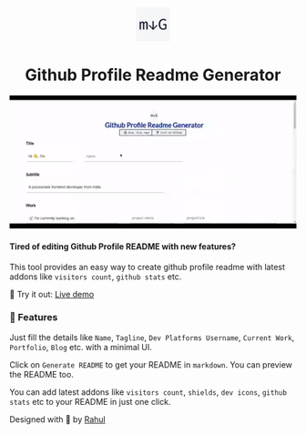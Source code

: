 <p align="center">
  <a href="https://rahuldkjain.github.io/gh-profile-readme-generator">
    <img alt="Github Profile Readme Generator" src="./src/images/mdg.png" width="60" />
  </a>
</p>
<h1 align="center">
  Github Profile Readme Generator
</h1>

<p align="center"><img src="./src/images/gh-profile-readme-generator.gif" alt="github-profile-readme-generator gif" /></p>

#### Tired of editing Github Profile README with new features?
This tool provides an easy way to create github profile readme with latest addons like `visitors count`, `github stats` etc. 

🚀 Try it out: [Live demo](https://rahuldkjain.github.io/gh-profile-readme-generator)

### 🧐 Features
Just fill the details like `Name`, `Tagline`, `Dev Platforms Username`, `Current Work`, `Portfolio`, `Blog` etc. with a minimal UI.

Click on `Generate README` to get your README in `markdown`.
You can preview the README too.

You can add latest addons like `visitors count`, `shields`, `dev icons`, `github stats` etc to your README in just one click.

Designed with 💫 by [Rahul](https://rahuldkjain.github.io)
